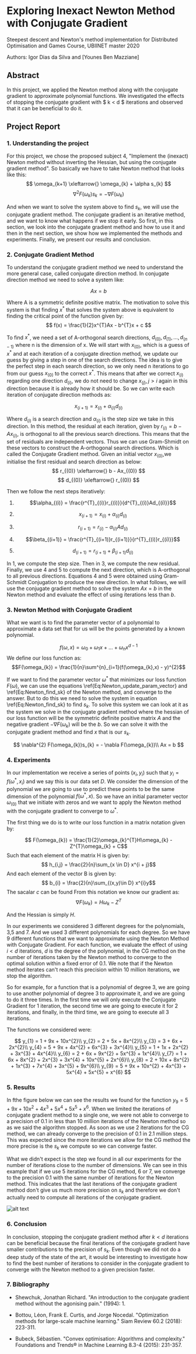 # Exploring Inexact Newton Method with Conjugate Gradient

Steepest descent and Newton's method implementation for Distributed Optimisation and Games Course, UBIINET master 2020

Authors: Igor Dias da Silva and [Younes Ben Mazziane]

## Abstract
In this project, we applied the Newton method along with the conjugate gradient to approximate polynomial functions. We investigated the effects of stopping the conjugate gradient with $ k < d $ iterations and observed that it can be beneficial to do it. 

## Project Report

### 1. Understanding the project
For this project, we chose the proposed subject 4, "Implement the (inexact) Newton method without inverting the Hessian, but using the conjugate gradient method". So basically we have to take Newton method that looks like this:
$$ \omega_{k+1} \xleftarrow{} \omega_{k} + \alpha s_{k} $$
$$ \nabla^{2} F(\omega_{k}) s_{k}= - \nabla F(\omega_{k})$$

And when we want to solve the system above to find $s_{k}$, we will use the conjugate gradient method. The conjugate gradient is an iterative method, and we want to know what happens if we stop it early. So first, in this section, we look into the conjugate gradient method and how to use it and then in the next section, we show how we implemented the methods and experiments. Finally, we present our results and conclusion. 

### 2. Conjugate Gradient Method

To understand the conjugate gradient method we need to understand the more general case, called conjugate direction method. In conjugate direction method we need to solve a system like:

$$Ax = b$$

Where A is a symmetric definite positive matrix. The motivation to solve this system is that finding $x^{*}$ that solves the system above is equivalent to finding the critical point of the function given by:
$$
    f(x) = \frac{1}{2}x^{T}Ax - b^{T}x + c
$$

To find $x^{*}$, we need a set of A-orthogonal search directions, $d_{(0)},d_{(1)},...,d_{(n-1)}$ where n is the dimension of x. We will start with $x_{(0)}$, which is a guess of $x^{*}$ and at each iteration of a conjugate direction method, we update our guess by giving a step in one of the search directions. The idea is to give the perfect step in each search direction, so we only need n iterations to go from our guess $x_{(0)}$ to the correct $x^{*}$.
This means that after we correct $x_{(i)}$ regarding one direction $d_{(i)}$, we do not need to change $x_{(j)}, j>i$ again in this direction because it is already how it should be. So we can write each iteration of conjugate direction methods as:

$$
    x_{(i+1)} = x_{(i)} + \alpha_{(i)}d_{(i)}
$$

Where $d_{(i)}$ is a search direction and $\alpha_{(i)}$ is the step size we take in this direction. In this method, the residual at each iteration, given by $r_{(i)} = b - Ax_{(i)}$, is orthogonal to all the previous search directions. This means that the set of residuals are independent vectors. Thus we can use Gram-Shmidt on these vectors to construct the A-orthogonal search directions. Which is called the Conjugate Gradient method. Given an initial vector $x_{(0)}$,we initialise the first residual and search direction as below:
$$
    r_{(0)} \xleftarrow{}  b - Ax_{(0)}
$$
$$
    d_{(0)} \xleftarrow{} r_{(0)}
$$


Then we follow the next steps iteratively:

1. $$\alpha_{(i)} = \frac{r^{T}_{(i)}r_{(i)}}{d^{T}_{(i)}Ad_{(i)}}$$

2. $$x_{(i+1)} = x_{(i)} + \alpha_{(i)}d_{(i)}$$

3. $$r_{(i+1)} = r_{(i)} - \alpha_{(i)}Ad_{(i)}$$

4. $$\beta_{(i+1)} = \frac{r^{T}_{(i+1)}r_{(i+1)}}{r^{T}_{(i)}r_{(i)}}$$

5. $$d_{(i+1)} = r_{(i+1)} + \beta_{(i+1)}d_{(i)}$$

In 1, we compute the step size. Then in 3, we compute the new residual. Finally, we use 4 and 5 to compute the next direction, which is A-orthogonal to all previous directions. Equations 4 and 5 were obtained using Gram-Schmidt Conjugation to produce the new direction.
In what follows, we will use the conjugate gradient method to solve the system $Ax = b$ in the Newton method and evaluate the effect of using iterations less than $b$.

### 3. Newton Method with Conjugate Gradient

What we want is to find the parameter vector of a polynomial to approximate a data set that for us will be the points generated by a known polynomial. 

$$f(\omega , x) = \omega_{0} + \omega_{1}x + ... + \omega_{n}x^{d-1}$$
We define our loss function as:
$$F(\omega_{k}) = \frac{1}{n}\sum^{n}_{i=1}(f(\omega_{k},x) - y)^{2}$$


If we want to find the parameter vector $\omega^{*}$ that minimizes our loss function $F(\omega)$, we can use the equations \ref{Eq:Newton_update_param_vector} and \ref{Eq:Newton_find_sk} of the Newton method, and converge to the answer. But to do this we need to solve the system in equation \ref{Eq:Newton_find_sk} to find $s_{k}$. To solve this system we can look at it as the system we solve in the conjugate gradient method where the hessian of our loss function will be the symmetric definite positive matrix $A$ and the negative gradient $- \nabla F(\omega_{k})$ will be the $b$. So we can solve it with the conjugate gradient method and find $x$ that is our $s_{k}$.

$$
    \nabla^{2} F(\omega_{k})s_{k} = - \nabla F(\omega_{k})\\
    Ax = b
$$

### 4. Experiments



In our implementation we receive a series of points $(x_{i},y_{i})$ such that $y_{i} = f(\omega^{*},x_{i})$ and we say this is our data set $D$. We consider the dimension of the polynomial we are going to use to predict these points to be the same dimension of the polynomial $f(\omega^{*},x)$. So we have an initial parameter vector $\omega_{(0)}$ that we initiate with zeros and we want to apply the Newton method with the conjugate gradient to converge to $\omega^{*}$.

The first thing we do is to write our loss function in a matrix notation given by:

$$ F(\omega_{k}) = \frac{1}{2}\omega_{k}^{T}H\omega_{k} - Z^{T}\omega_{k} + C$$
Such that each element of the matrix H is given by:
$$ h_{i,j} = \frac{2}{n}\sum_{x \in D} x^{i + j}$$
And each element of the vector B is given by:
$$ b_{i} = \frac{2}{n}\sum_{(x,y)\in D} x^{i}y$$
The sacalar $c$ can be found 
From this notation we know our gradient as:
$$ \nabla F(\omega_{k}) = H\omega_{k} - Z^{T}$$

And the Hessian is simply $H$.

In our experiments we considered 3 different degrees for the polynomials, 3,5 and 7. And we used 3 different polynomials for each degree. So we have 9 different functions that we want to approximate using the Newton Method with Conjugate Gradient. For each function, we evaluate the effect of using $i<d$ iterations, $d$ is the degree of the polynomial, in the CG method on the number of iterations taken by the Newton method to converge to the optimal solution within a fixed error of $0.1$. We note that if the Newton method iterates can't reach this precision within 10 million iterations, we stop the algorithm.

So for example, for a function that is a polynomial of degree 3, we are going to use another polynomial of degree 3 to approximate it, and we are going to do it three times. In the first time we will only execute the Conjugate Gradient for 1 iteration, the second time we are going to execute it for 2 iterations, and finally, in the third time, we are going to execute all 3 iterations.

The functions we considered were:

$$
     y_{1} = 1 + 9x + 10x^{2}\\
     y_{2} = 2 + 5x + 8x^{2}\\
     y_{3} = 3 + 6x + 2x^{2}\\
     y_{4} = 5 + 9x + 4x^{2} + 6x^{3} + 3x^{4}\\
     y_{5} = 1 + 1x + 2x^{2} + 3x^{3} + 4x^{4}\\
     y_{6} = 2 + 6x + 9x^{2} + 5x^{3} + 1x^{4}\\
     y_{7} = 1 + 6x + 8x^{2} + 2x^{3} + 3x^{4} + 10x^{5} + 2x^{6}\\
     y_{8} = 2 + 10x + 8x^{2} + 1x^{3} + 7x^{4} + 3x^{5} + 9x^{6}\\
     y_{9} = 5 + 9x + 10x^{2} + 4x^{3} + 5x^{4} + 5x^{5} + x^{6}
$$

### 5. Results

In fthe figure below we can see the results we found for the function $y_{9} = 5 + 9x + 10x^{2} + 4x^{3} + 5x^{4} + 5x^{5} + x^{6}$. When we limited the iterations of conjugate gradient method to a single one, we were not able to converge to a precision of 0.1 in less than 10 million iterations of the Newton method so as we said the algorithm stopped. As soon as we use 2 iterations for the CG method, we can already converge to the precision of 0.1  in 2.1 million steps. This was expected since the more iterations we allow for the CG method the more precise is the $s_{k}$ we compute so we can converge faster.

What we didn't expect is the step we found in all our experiments for the number of iterations close to the number of dimensions. We can see in this example that if we use 5 iterations for the CG method, 6 or 7, we converge to the precision 0.1 with the same number of iterations for the Newton method. This indicates that the last iterations of the conjugate gradient method don't give us much more precision on $s_{k}$ and therefore we don't actually need to compute all iterations of the conjugate gradient. 

![alt text](y9.png)

### 6. Conclusion
In conclusion, stopping the conjugate gradient method after $k < d$ iterations can be beneficial because the final iterations of the conjugate gradient have smaller contributions to the precision of $s_{k}$. Even though we did not do a deep study of the state of the art, it would be interesting to investigate how to find the best number of iterations to consider in the conjugate gradient to converge with the Newton method to a given precision faster.

### 7. Bibliography

- Shewchuk, Jonathan Richard. "An introduction to the conjugate gradient method without the agonising pain." (1994): 1.

- Bottou, Léon, Frank E. Curtis, and Jorge Nocedal. "Optimization methods for large-scale machine learning." Siam Review 60.2 (2018): 223-311.

- Bubeck, Sébastien. "Convex optimisation: Algorithms and complexity." Foundations and Trends® in Machine Learning 8.3-4 (2015): 231-357.